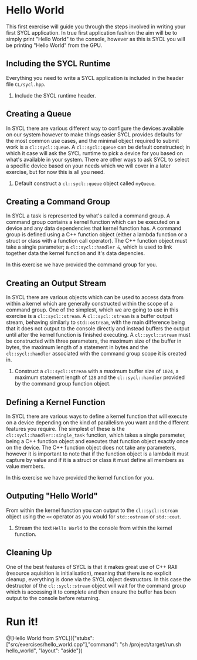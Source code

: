 # Hello World

This first exercise will guide you through the steps involved in writing your first SYCL application. In true first application fashion the aim will be to simply print "Hello World" to the console, however as this is SYCL you will be printing "Hello World" from the GPU.

## Including the SYCL Runtime

Everything you need to write a SYCL application is included in the header file `CL/sycl.hpp`.

1. Include the SYCL runtime header.

## Creating a Queue

In SYCL there are various different way to configure the devices available on our system however to make things easier SYCL provides defaults for the most common use cases, and the minimal object required to submit work is a `cl::sycl::queue`. A `cl::sycl::queue` can be default constructed; in which it case will ask the SYCL runtime to pick a device for you based on what's available in your system. There are other ways to ask SYCL to select a specific device based on your needs which we will cover in a later exercise, but for now this is all you need.

1. Default construct a `cl::sycl::queue` object called `myQueue`.

## Creating a Command Group

In SYCL a task is represented by what's called a command group. A command group contains a kernel function which can be executed on a device and any data dependencies that kernel function has. A command group is defined using a C++ function object (either a lambda function or a struct or class with a function call operator). The C++ function object must take a single parameter; a `cl::sycl::handler &`, which is used to link together data the kernel function and it's data depencies.

In this exercise we have provided the command group for you.

## Creating an Output Stream

In SYCL there are various objects which can be used to access data from within a kernel which are generally constructed within the scope of a command group. One of the simplest, which we are going to use in this exercise is a `cl::sycl::stream`. A `cl::sycl::stream` is a buffer output stream, behaving similarly to `std::ostream`, with the main difference being that it does not output to the console directly and instead buffers the output until after the kernel function is finished executing. A `cl::sycl::stream` must be constructed with three parameters, the maximum size of the buffer in bytes, the maximum length of a statement in bytes and the `cl::sycl::handler` associated with the command group scope it is created in.

1. Construct a `cl::sycl::stream` with a maximum buffer size of `1024`, a maximum statement length of `128` and the `cl::sycl::handler` provided by the command group function object.

## Defining a Kernel Function

In SYCL there are various ways to define a kernel function that will execute on a device depending on the kind of parallelism you want and the different features you require. The simplest of these is the `cl::sycl::handler::single_task` function, which takes a single parameter, being a C++ function object and executes that function object exactly once on the device. The C++ function object does not take any parameters, however it is important to note that if the function object is a lambda it must capture by value and if it is a struct or class it must define all members as value members.

In this exercise we have provided the kernel function for you.

## Outputing "Hello World"

From within the kernel function you can output to the `cl::sycl::stream` object using the `<<` operator as you would for `std::ostream` or `std::cout`.

1. Stream the text `Hello World` to the console from within the kernel function. 

## Cleaning Up

One of the best features of SYCL is that it makes great use of C++ RAII (resource aquisition is initialisation), meaning that there is no explicit cleanup, everything is done via the SYCL object destructors. In this case the destructor of the `cl::sycl::stream` object will wait for the command group which is accessing it to complete and then ensure the buffer has been output to the console before returning.

# Run it!

@[Hello World from SYCL]({"stubs": ["src/exercises/hello_world.cpp"],"command": "sh /project/target/run.sh hello_world", "layout": "aside"})
